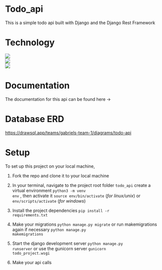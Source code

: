 # Todo_api
This is a simple todo api built with Django and the Django Rest Framework

# Technology
 <img src='https://img.shields.io/badge/Python-FFD43B?style=for-the-badge&logo=python&logoColor=blue'><br>
 <img src='https://img.shields.io/badge/Django-092E20?style=for-the-badge&logo=django&logoColor=green'><br>
 <img src='https://img.shields.io/badge/django%20rest-ff1709?style=for-the-badge&logo=django&logoColor=white'>

# Documentation
The documentation for this api can be found here ->

# Database ERD
https://drawsql.app/teams/gabriels-team-1/diagrams/todo-api

# Setup
To set up this project on your local machine,<br>

1. Fork the repo and clone it to your local machine<br>

2. In your terminal, navigate to the project root folder <code>todo_api</code> create a virtual environment <code>python3 -m venv env</code> , then activate it <code>source env/bin/activate</code> (<i>for linux/unix</i>) or <code>env/scripts/activate</code> (<i>for windows</i>)<br>

3. Install the project dependencies <code>pip install -r requirements.txt </code> <br>

4. Make your migrations <code>python manage.py migrate</code> or run makemigrations again if necessary <code>python manage.py makemigrations</code> <br>

5. Start the django development server <code>python manage.py runserver</code> or use the gunicorn server <code>gunicorn todo_project.wsgi</code> <br>

6. Make your api calls
